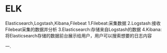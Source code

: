 # ELK
Elasticsearch,Logstash,Kibana,Filebeat
1.Filebeat:采集数据
2.Logstash:接收Filebeat采集的数据并分析
3.Elasticsearch:存储来自Logstash的数据
4.Kibana:将Elasticsearch存储的数据前台展示给用户，用户可以搜索想要的日志内容

一.

